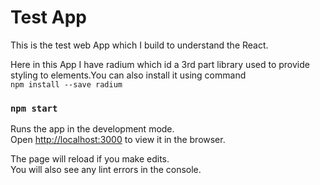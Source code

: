# Test App

This is the test web App which I build to understand the React.

Here in this App I have radium which id a 3rd part library used to provide styling to elements.You can also install it using command  
`npm install --save radium`

### `npm start`

Runs the app in the development mode.<br />
Open [http://localhost:3000](http://localhost:3000) to view it in the browser.

The page will reload if you make edits.<br />
You will also see any lint errors in the console.

